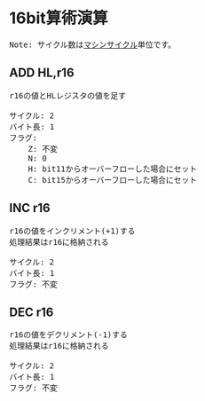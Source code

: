 # 16bit算術演算

<pre>
Note: サイクル数は<a href="../cycle.md#マシンサイクル">マシンサイクル</a>単位です。
</pre>

## ADD HL,r16

<pre>
r16の値とHLレジスタの値を足す

サイクル: 2
バイト長: 1
フラグ:
    Z: 不変
    N: 0
    H: bit11からオーバーフローした場合にセット
    C: bit15からオーバーフローした場合にセット
</pre>

## INC r16

<pre>
r16の値をインクリメント(+1)する  
処理結果はr16に格納される

サイクル: 2
バイト長: 1
フラグ: 不変
</pre>

## DEC r16

<pre>
r16の値をデクリメント(-1)する  
処理結果はr16に格納される

サイクル: 2
バイト長: 1
フラグ: 不変
</pre>
